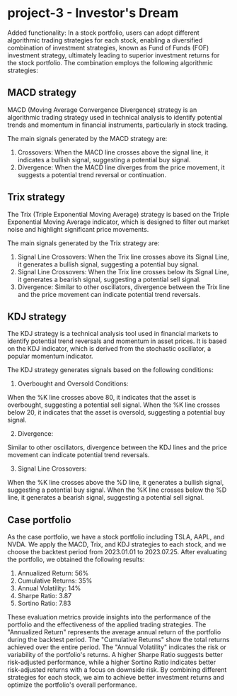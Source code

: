 # project-3 - Investor's Dream

Added functionality: In a stock portfolio, users can adopt different algorithmic trading strategies for each stock, enabling a diversified combination of investment strategies, known as Fund of Funds (FOF) investment strategy, ultimately leading to superior investment returns for the stock portfolio. The combination employs the following algorithmic strategies:

## MACD strategy
MACD (Moving Average Convergence Divergence) strategy is an algorithmic trading strategy used in technical analysis to identify potential trends and momentum in financial instruments, particularly in stock trading. 

The main signals generated by the MACD strategy are:
1. Crossovers: When the MACD line crosses above the signal line, it indicates a bullish signal, suggesting a potential buy signal.
2. Divergence: When the MACD line diverges from the price movement, it suggests a potential trend reversal or continuation.

## Trix strategy
The Trix (Triple Exponential Moving Average) strategy is based on the Triple Exponential Moving Average indicator, which is designed to filter out market noise and highlight significant price movements.

The main signals generated by the Trix strategy are:

1. Signal Line Crossovers: When the Trix line crosses above its Signal Line, it generates a bullish signal, suggesting a potential buy signal.
2. Signal Line Crossovers: When the Trix line crosses below its Signal Line, it generates a bearish signal, suggesting a potential sell signal.
3. Divergence: Similar to other oscillators, divergence between the Trix line and the price movement can indicate potential trend reversals.
   
## KDJ strategy
The KDJ strategy is a technical analysis tool used in financial markets to identify potential trend reversals and momentum in asset prices. It is based on the KDJ indicator, which is derived from the stochastic oscillator, a popular momentum indicator.

The KDJ strategy generates signals based on the following conditions:

1. Overbought and Oversold Conditions:
   
When the %K line crosses above 80, it indicates that the asset is overbought, suggesting a potential sell signal.
When the %K line crosses below 20, it indicates that the asset is oversold, suggesting a potential buy signal.

2. Divergence:

Similar to other oscillators, divergence between the KDJ lines and the price movement can indicate potential trend reversals.

3. Signal Line Crossovers:
   
When the %K line crosses above the %D line, it generates a bullish signal, suggesting a potential buy signal.
When the %K line crosses below the %D line, it generates a bearish signal, suggesting a potential sell signal.

## Case portfolio
As the case portfolio, we have a stock portfolio including TSLA, AAPL, and NVDA. We apply the MACD, Trix, and KDJ strategies to each stock, and we choose the backtest period from 2023.01.01 to 2023.07.25. After evaluating the portfolio, we obtained the following results:

1. Annualized Return: 56%
2. Cumulative Returns: 35%
3. Annual Volatility: 14%
4. Sharpe Ratio: 3.87
5. Sortino Ratio: 7.83

These evaluation metrics provide insights into the performance of the portfolio and the effectiveness of the applied trading strategies. The "Annualized Return" represents the average annual return of the portfolio during the backtest period. The "Cumulative Returns" show the total returns achieved over the entire period. The "Annual Volatility" indicates the risk or variability of the portfolio's returns. A higher Sharpe Ratio suggests better risk-adjusted performance, while a higher Sortino Ratio indicates better risk-adjusted returns with a focus on downside risk. By combining different strategies for each stock, we aim to achieve better investment returns and optimize the portfolio's overall performance.


